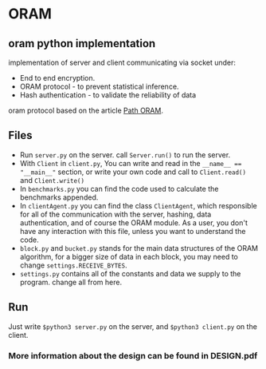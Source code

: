 # ORAM


## oram python implementation

implementation of server and client communicating via socket under: </br>

* End to end encryption.
* ORAM protocol - to prevent statistical inference.
* Hash authentication - to validate the reliability of data


oram protocol based on the article [Path ORAM](https://eprint.iacr.org/2013/280.pdf).

## Files
*  Run ` server.py ` on the server. call `Server.run()` to run the server.
* With `Client` in `client.py`, 
You can write and read in the `__name__ == "__main__"` section,
or write your own code and call to `Client.read()` and `Client.write()`
* In `benchmarks.py` you can find the code used to calculate the benchmarks appended.
* In `clientAgent.py` you can find the class `ClientAgent`, which responsible for 
all of the communication with the server, hashing, data authentication, and of course the ORAM module.
As a user, you don't have any interaction with this file, unless you want to understand the code.
* `block.py` and `bucket.py` stands for the main data structures of the ORAM algorithm, for a bigger size of
data in each block, you may need to change `settings.RECEIVE_BYTES`.
* `settings.py` contains all of the constants and data we supply to the program. change all from here.


## Run
Just write `$python3 server.py` on the server, and `$python3 client.py` on the client.


### More information about the design can be found in DESIGN.pdf